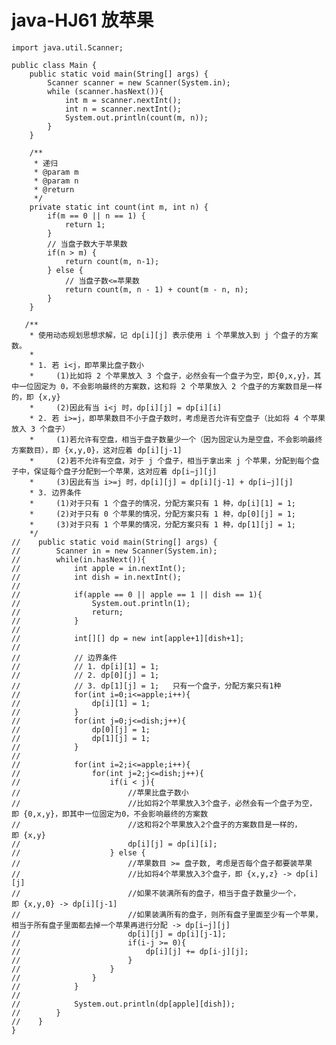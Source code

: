 # java-HJ61 放苹果


    import java.util.Scanner;
    
    public class Main {
        public static void main(String[] args) {
            Scanner scanner = new Scanner(System.in);
            while (scanner.hasNext()){
                int m = scanner.nextInt();
                int n = scanner.nextInt();
                System.out.println(count(m, n));
            }
        }
    
        /**
         * 递归
         * @param m
         * @param n
         * @return
         */
        private static int count(int m, int n) {
            if(m == 0 || n == 1) {
                return 1;
            }
            // 当盘子数大于苹果数
            if(n > m) {
                return count(m, n-1);
            } else {
                // 当盘子数<=苹果数
                return count(m, n - 1) + count(m - n, n);
            }
        }
    
       /**
        * 使用动态规划思想求解，记 dp[i][j] 表示使用 i 个苹果放入到 j 个盘子的方案数。
        *
        * 1. 若 i<j，即苹果比盘子数小
        *     (1)比如将 2 个苹果放入 3 个盘子，必然会有一个盘子为空，即{0,x,y}，其中一位固定为 0，不会影响最终的方案数，这和将 2 个苹果放入 2 个盘子的方案数目是一样的，即 {x,y}
        *     (2)因此有当 i<j 时，dp[i][j] = dp[i][i]
        * 2. 若 i>=j，即苹果数目不小于盘子数时，考虑是否允许有空盘子（比如将 4 个苹果放入 3 个盘子）
        *     (1)若允许有空盘，相当于盘子数量少一个（因为固定认为是空盘，不会影响最终方案数目），即 {x,y,0}，这对应着 dp[i][j-1]
        *     (2)若不允许有空盘，对于 j 个盘子，相当于拿出来 j 个苹果，分配到每个盘子中，保证每个盘子分配到一个苹果，这对应着 dp[i−j][j]
        *     (3)因此有当 i>=j 时，dp[i][j] = dp[i][j-1] + dp[i−j][j]
        * 3. 边界条件
        *     (1)对于只有 1 个盘子的情况，分配方案只有 1 种，dp[i][1] = 1;
        *     (2)对于只有 0 个苹果的情况，分配方案只有 1 种，dp[0][j] = 1;
        *     (3)对于只有 1 个苹果的情况，分配方案只有 1 种，dp[1][j] = 1;
        */
    //    public static void main(String[] args) {
    //        Scanner in = new Scanner(System.in);
    //        while(in.hasNext()){
    //            int apple = in.nextInt();
    //            int dish = in.nextInt();
    //
    //            if(apple == 0 || apple == 1 || dish == 1){
    //                System.out.println(1);
    //                return;
    //            }
    //
    //            int[][] dp = new int[apple+1][dish+1];
    //
    //            // 边界条件
    //            // 1. dp[i][1] = 1;
    //            // 2. dp[0][j] = 1;
    //            // 3. dp[1][j] = 1;   只有一个盘子，分配方案只有1种
    //            for(int i=0;i<=apple;i++){
    //                dp[i][1] = 1;
    //            }
    //            for(int j=0;j<=dish;j++){
    //                dp[0][j] = 1;
    //                dp[1][j] = 1;
    //            }
    //
    //            for(int i=2;i<=apple;i++){
    //                for(int j=2;j<=dish;j++){
    //                    if(i < j){
    //                        //苹果比盘子数小
    //                        //比如将2个苹果放入3个盘子，必然会有一个盘子为空，即 {0,x,y}，即其中一位固定为0，不会影响最终的方案数
    //                        //这和将2个苹果放入2个盘子的方案数目是一样的，即 {x,y}
    //                        dp[i][j] = dp[i][i];
    //                    } else {
    //                        //苹果数目 >= 盘子数, 考虑是否每个盘子都要装苹果
    //                        //比如将4个苹果放入3个盘子，即 {x,y,z} -> dp[i][j]
    //                        //如果不装满所有的盘子，相当于盘子数量少一个，即 {x,y,0} -> dp[i][j-1]
    //                        //如果装满所有的盘子，则所有盘子里面至少有一个苹果，相当于所有盘子里面都去掉一个苹果再进行分配 -> dp[i−j][j]
    //                        dp[i][j] = dp[i][j-1];
    //                        if(i-j >= 0){
    //                            dp[i][j] += dp[i-j][j];
    //                        }
    //                    }
    //                }
    //            }
    //
    //            System.out.println(dp[apple][dish]);
    //        }
    //    }
    }

  

